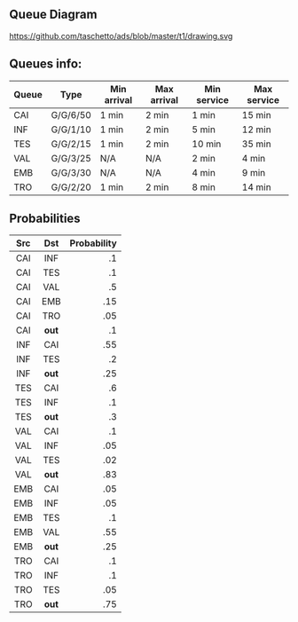 ## Queue Diagram

https://github.com/taschetto/ads/blob/master/t1/drawing.svg

## Queues info:

Queue | Type | Min arrival | Max arrival | Min service | Max service
---|--------|-----|-----|-----|-----
CAI|G/G/6/50|1 min|2 min|1 min|15 min
INF|G/G/1/10|1 min|2 min|5 min|12 min
TES|G/G/2/15|1 min|2 min|10 min|35 min
VAL|G/G/3/25|N/A|N/A|2 min|4 min
EMB|G/G/3/30|N/A|N/A|4 min|9 min
TRO|G/G/2/20|1 min|2 min|8 min|14 min

## Probabilities

Src | Dst | Probability
:-----:|:-----------:|-----------:
CAI|INF|.1
CAI|TES|.1
CAI|VAL|.5
CAI|EMB|.15
CAI|TRO|.05
CAI|**out**|.1
INF|CAI|.55
INF|TES|.2
INF|**out**|.25
TES|CAI|.6
TES|INF|.1
TES|**out**|.3
VAL|CAI|.1
VAL|INF|.05
VAL|TES|.02
VAL|**out**|.83
EMB|CAI|.05
EMB|INF|.05
EMB|TES|.1
EMB|VAL|.55
EMB|**out**|.25
TRO|CAI|.1
TRO|INF|.1
TRO|TES|.05
TRO|**out**|.75
